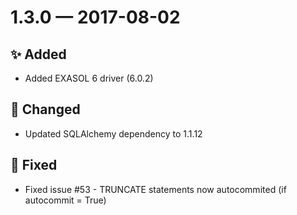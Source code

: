 # 1.3.0 — 2017-08-02

## ✨ Added

- Added EXASOL 6 driver (6.0.2)

## 🔧 Changed

- Updated SQLAlchemy dependency to 1.1.12

## 🐞 Fixed

- Fixed issue #53 - TRUNCATE statements now autocommited (if autocommit = True)


